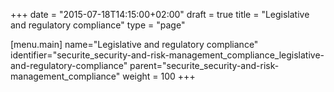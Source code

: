 +++
date = "2015-07-18T14:15:00+02:00"
draft = true
title = "Legislative and regulatory compliance"
type = "page"

[menu.main]
name="Legislative and regulatory compliance"
identifier="securite_security-and-risk-management_compliance_legislative-and-regulatory-compliance"
parent="securite_security-and-risk-management_compliance"
weight = 100
+++